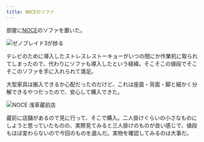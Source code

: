 ```yaml
---
title: NOCEのソファ
---
```

部屋に[NOCE](https://www.noce.co.jp/)のソファを置いた。

![](https://lh6.googleusercontent.com/vKP3yWa1yoceUtLaSMTr6vPsOFP0k9yAVw1uSFtrMxWpF_QO-LoXnrWvRQ9YmsocuIOI1FJxqGUF7tFbu2WP0r8h2e2xFqrlvE8GmtPdYg_SVQHqNWKtcEexye6URC-Lwuf5Umtsdh0AHUG9IP5O3D2ClzHhBDjuoAoEBddFbb301W-RnibssL8nBg "ゼノブレイド3が捗る")

テレビのために導入したストレスレストーキョーがいつの間にか作業机に取られてしまったので、代わりにソファも導入したという経緯。そこそこの値段でそこそこのソファを手に入れられて満足。

大型家具は搬入できるか心配だったのだけど、これは座面・背面・脚と細かく分解できるやつだったので、安心して購入できた。

![](https://lh6.googleusercontent.com/rVu1HQ49zNbmmJbJN35P43ISRoFdMK3phDrVJyIKQowPAfDSO9TcSV4d3isFkMCu7MIxF4g4c49X-NAs8yOsmnwI1xiUdcFi7FxyM3Oi3iQztdLA_RT2LivXqWDwZXkReI1zPZFR4UH0xhtv4fMr_ZOvO8UVsGEMJw1cUpL6swX8JmNy3WwsGdq0GQ "NOCE 浅草蔵前店")

蔵前に店舗があるので見に行って、そこで購入。二人掛けぐらいの小さなものにしようと思っていたものの、実際見てみると三人掛けのものが良い感じで、値段もほぼ変わらないので今回のものを選んだ。実物を確認してみるのは大事だ。
